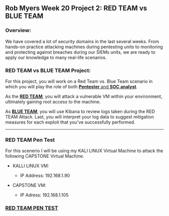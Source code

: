 ## Rob Myers Week 20 Project 2: RED TEAM vs BLUE TEAM

### Overview:

We have covered a lot of security domains in the last several weeks. From hands-on practice attacking machines during pentesting units to monitoring and protecting against breaches during our SIEMs units, we are ready to apply our knowledge to many real-life scenarios. 

### RED TEAM vs BLUE TEAM Project:

For this project, you will work on a Red Team vs. Blue Team scenario in which you will play the role of both <u>**Pentester** and **SOC analyst**</u>.

As the <u>**RED TEAM**</u>, you will attack a vulnerable VM within your environment, ultimately gaining root access to the machine. 


As <u>**BLUE TEAM**</u>, you will use Kibana to review logs taken during the RED TEAM Attack. Last, you will interpret your log data to suggest mitigation measures for each exploit that you've successfully performed.

---

### RED TEAM Pen Test

For this scenerio I will be using my KALI LINUX Virtual Machine to attack the following CAPSTONE Virtual Machine.

* KALLI LINUX VM:
    
    - IP Address: 192.168.1.90

* CAPSTONE VM:

    - IP Adress: 192.168.1.105 

### [RED TEAM PEN TEST](IMAGE/REDTEAM.md)  












